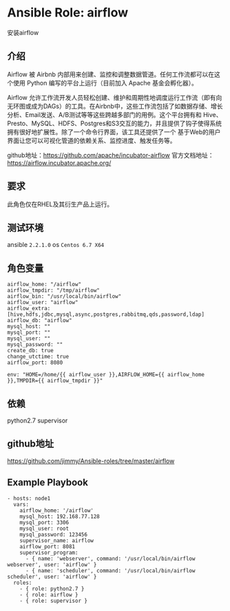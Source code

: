 # Ansible Role: airflow

安装airflow

## 介绍

Airflow 被 Airbnb 内部用来创建、监控和调整数据管道。任何工作流都可以在这个使用 Python 编写的平台上运行（目前加入 Apache 基金会孵化器）。

Airflow 允许工作流开发人员轻松创建、维护和周期性地调度运行工作流（即有向无环图或成为DAGs）的工具。在Airbnb中，这些工作流包括了如数据存储、增长分析、Email发送、A/B测试等等这些跨越多部门的用例。这个平台拥有和 Hive、Presto、MySQL、HDFS、Postgres和S3交互的能力，并且提供了钩子使得系统拥有很好地扩展性。除了一个命令行界面，该工具还提供了一个    基于Web的用户界面让您可以可视化管道的依赖关系、监控进度、触发任务等。  

github地址：https://github.com/apache/incubator-airflow
官方文档地址：https://airflow.incubator.apache.org/

## 要求

此角色仅在RHEL及其衍生产品上运行。

## 测试环境

ansible `2.2.1.0`
os `Centos 6.7 X64`

## 角色变量
	airflow_home: "/airflow"
	airflow_tmpdir: "/tmp/airflow"
	airflow_bin: "/usr/local/bin/airflow"
	airflow_user: "airflow"
	airflow_extra: [hive,hdfs,jdbc,mysql,async,postgres,rabbitmq,qds,password,ldap]
	airflow_db: "airflow"
	mysql_host: ""
	mysql_port: ""
	mysql_user: ""
	mysql_password: ""
	create_db: true
	change_utctime: true
	airflow_port: 8080

	env: "HOME=/home/{{ airflow_user }},AIRFLOW_HOME={{ airflow_home }},TMPDIR={{ airflow_tmpdir }}"
	

## 依赖
python2.7
supervisor

## github地址
https://github.com/jimmy/Ansible-roles/tree/master/airflow

## Example Playbook

    - hosts: node1
      vars:
        airflow_home: '/airflow'
        mysql_host: 192.168.77.128
        mysql_port: 3306
        mysql_user: root
        mysql_password: 123456
        supervisor_name: airflow
        airflow_port: 8081
        supervisor_program: 
          - { name: 'webserver', command: '/usr/local/bin/airflow webserver', user: 'airflow' }
          - { name: 'scheduler', command: '/usr/local/bin/airflow scheduler', user: 'airflow' }
      roles:
        - { role: python2.7 }
        - { role: airflow }
        - { role: supervisor }
